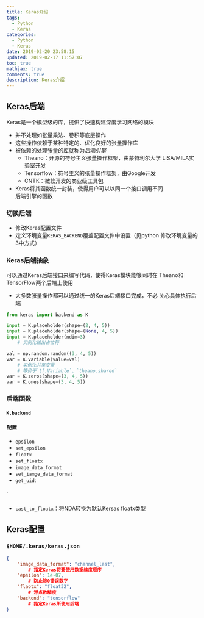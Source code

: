 ```yaml
---
title: Keras介绍
tags:
  - Python
  - Keras
categories:
  - Python
  - Keras
date: 2019-02-20 23:58:15
updated: 2019-02-17 11:57:07
toc: true
mathjax: true
comments: true
description: Keras介绍
---
```


##	Keras后端

Keras是一个模型级的库，提供了快速构建深度学习网络的模块

-	并不处理如张量乘法、卷积等底层操作
-	这些操作依赖于某种特定的、优化良好的张量操作库
-	被依赖的处理张量的库就称为*后端引擎*
	-	Theano：开源的符号主义张量操作框架，由蒙特利尔大学
		LISA/MILA实验室开发
	-	Tensorflow：符号主义的张量操作框架，由Google开发
	-	CNTK：微软开发的商业级工具包
-	Keras将其函数统一封装，使得用户可以以同一个接口调用不同	
	后端引擎的函数

###	切换后端

-	修改Keras配置文件
-	定义环境变量`KERAS_BACKEND`覆盖配置文件中设置（见python
	修改环境变量的3中方式）

###	Keras后端抽象

可以通过Keras后端接口来编写代码，使得Keras模块能够同时在
Theano和TensorFlow两个后端上使用

-	大多数张量操作都可以通过统一的Keras后端接口完成，不必
	关心具体执行后端

```python
from keras import backend as K

input = K.placeholder(shape=(2, 4, 5))
input = K.placeholder(shape=(None, 4, 5))
input = K.placeholder(ndim=3)
	# 实例化输出占位符

val = np.random.random((3, 4, 5))
var = K.variable(value=val)
	# 实例化共享变量
	# 等价于`tf.Variable`、`theano.shared`
var = K.zeros(shape=(3, 4, 5))
var = K.ones(shape=(3, 4, 5))
```

###	后端函数

####	`K.backend`

####	配置

-	`epsilon`
-	`set_epsilon`
-	`floatx`
-	`set_floatx`
-	`image_data_format`
-	`set_iamge_data_format`
-	`get_uid`:

####	`

-	`cast_to_floatx`：将NDA转换为默认Kersas floatx类型


##	Keras配置

###	`$HOME/.keras/keras.json`

```json
{
	"image_data_format": "channel_last",
		# 指定Keras将要使用数据维度顺序
	"epsilon": 1e-07,
		# 防止除0错误数字
	"flaotx": "float32",
		# 浮点数精度
	"backend": "tensorflow"
		# 指定Keras所使用后端
}
```






